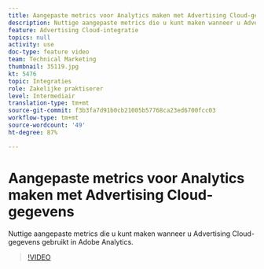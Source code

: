 ```yaml
---
title: Aangepaste metrics voor Analytics maken met Advertising Cloud-gegevens
description: Nuttige aangepaste metrics die u kunt maken wanneer u Advertising Cloud-gegevens gebruikt in Adobe Analytics.
feature: Advertising Cloud-integratie
topics: null
activity: use
doc-type: feature video
team: Technical Marketing
thumbnail: 35119.jpg
kt: 5476
topic: Integraties
role: Zakelijke praktiserer
level: Intermediair
translation-type: tm+mt
source-git-commit: f3b3fa7d91b0cb21005b57768ca23ed6700fcc03
workflow-type: tm+mt
source-wordcount: '49'
ht-degree: 87%

---
```



# Aangepaste metrics voor Analytics maken met Advertising Cloud-gegevens

Nuttige aangepaste metrics die u kunt maken wanneer u Advertising Cloud-gegevens gebruikt in Adobe Analytics.

>[!VIDEO](https://video.tv.adobe.com/v/35119/?quality=12&learn=on)
